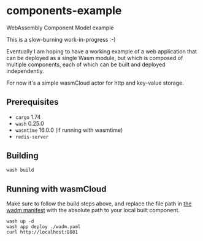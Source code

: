# components-example

WebAssembly Component Model example

This is a slow-burning work-in-progress :-)

Eventually I am hoping to have a working example of a web application that can
be deployed as a single Wasm module, but which is composed of multiple
components, each of which can be built and deployed independently.

For now it's a simple wasmCloud actor for http and key-value storage.

## Prerequisites

- `cargo` 1.74
- `wash` 0.25.0
- `wasmtime` 16.0.0 (if running with wasmtime)
- `redis-server`

## Building

```bash
wash build
```

## Running with wasmCloud

Make sure to follow the build steps above, and replace the file path in
[the wadm manifest](./wadm.yaml) with the absolute path to your local built
component.

```
wash up -d
wash app deploy ./wadm.yaml
curl http://localhost:8081
```
